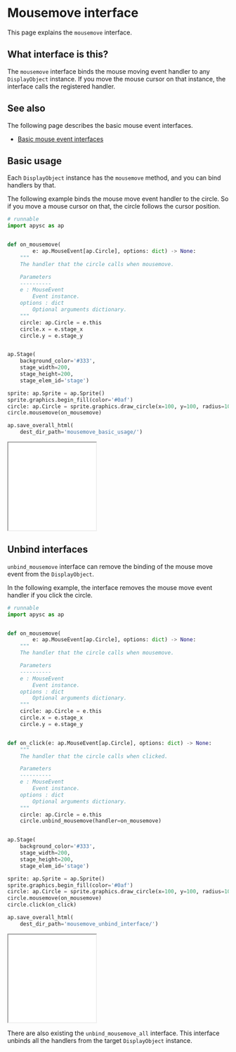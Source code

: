 # Mousemove interface

This page explains the `mousemove` interface.

## What interface is this?

The `mousemove` interface binds the mouse moving event handler to any `DisplayObject` instance. If you move the mouse cursor on that instance, the interface calls the registered handler.

## See also

The following page describes the basic mouse event interfaces.

- [Basic mouse event interfaces](mouse_event_basic.md)

## Basic usage

Each `DisplayObject` instance has the `mousemove` method, and you can bind handlers by that.

The following example binds the mouse move event handler to the circle. So if you move a mouse cursor on that, the circle follows the cursor position.

```py
# runnable
import apysc as ap


def on_mousemove(
        e: ap.MouseEvent[ap.Circle], options: dict) -> None:
    """
    The handler that the circle calls when mousemove.

    Parameters
    ----------
    e : MouseEvent
        Event instance.
    options : dict
        Optional arguments dictionary.
    """
    circle: ap.Circle = e.this
    circle.x = e.stage_x
    circle.y = e.stage_y


ap.Stage(
    background_color='#333',
    stage_width=200,
    stage_height=200,
    stage_elem_id='stage')

sprite: ap.Sprite = ap.Sprite()
sprite.graphics.begin_fill(color='#0af')
circle: ap.Circle = sprite.graphics.draw_circle(x=100, y=100, radius=100)
circle.mousemove(on_mousemove)

ap.save_overall_html(
    dest_dir_path='mousemove_basic_usage/')
```

<iframe src="static/mousemove_basic_usage/index.html" width="200" height="200"></iframe>

## Unbind interfaces

`unbind_mousemove` interface can remove the binding of the mouse move event from the `DisplayObject`\.

In the following example, the interface removes the mouse move event handler if you click the circle.

```py
# runnable
import apysc as ap


def on_mousemove(
        e: ap.MouseEvent[ap.Circle], options: dict) -> None:
    """
    The handler that the circle calls when mousemove.

    Parameters
    ----------
    e : MouseEvent
        Event instance.
    options : dict
        Optional arguments dictionary.
    """
    circle: ap.Circle = e.this
    circle.x = e.stage_x
    circle.y = e.stage_y


def on_click(e: ap.MouseEvent[ap.Circle], options: dict) -> None:
    """
    The handler that the circle calls when clicked.

    Parameters
    ----------
    e : MouseEvent
        Event instance.
    options : dict
        Optional arguments dictionary.
    """
    circle: ap.Circle = e.this
    circle.unbind_mousemove(handler=on_mousemove)


ap.Stage(
    background_color='#333',
    stage_width=200,
    stage_height=200,
    stage_elem_id='stage')

sprite: ap.Sprite = ap.Sprite()
sprite.graphics.begin_fill(color='#0af')
circle: ap.Circle = sprite.graphics.draw_circle(x=100, y=100, radius=100)
circle.mousemove(on_mousemove)
circle.click(on_click)

ap.save_overall_html(
    dest_dir_path='mousemove_unbind_interface/')
```

<iframe src="static/mousemove_unbind_interface/index.html" width="200" height="200"></iframe>

There are also existing the `unbind_mousemove_all` interface. This interface unbinds all the handlers from the target `DisplayObject` instance.
